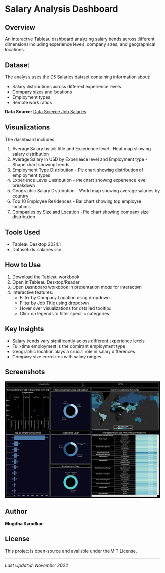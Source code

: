 # Salary Analysis Dashboard

## Overview
An interactive Tableau dashboard analyzing salary trends across different dimensions including experience levels, company sizes, and geographical locations.

## Dataset
The analysis uses the DS Salaries dataset containing information about:
- Salary distributions across different experience levels
- Company sizes and locations
- Employment types
- Remote work ratios

**Data Source:** [Data Science Job Salaries](https://www.kaggle.com/datasets/ruchi798/data-science-job-salaries)

## Visualizations
The dashboard includes:
1. Average Salary by job title and Experience level - Heat map showing salary distribution
2. Average Salary in USD by Experience level and Employment type - Shape chart showing trends
3. Employment Type Distribution - Pie chart showing distribution of employment types
4. Experience Level Distribution - Pie chart showing experience level breakdown
5. Geographic Salary Distribution - World map showing average salaries by country
6. Top 10 Employee Residences - Bar chart showing top employee locations
7. Companies by Size and Location - Pie chart showing company size distribution

## Tools Used
- Tableau Desktop 2024.1
- Dataset: ds_salaries.csv

## How to Use
1. Download the Tableau workbook
2. Open in Tableau Desktop/Reader
3. Open Dashboard workbook in presentation mode for interaction
4. Interactive features:
   - Filter by Company Location using dropdown
   - Filter by Job Title using dropdown
   - Hover over visualizations for detailed tooltips
   - Click on legends to filter specific categories

## Key Insights
- Salary trends vary significantly across different experience levels
- Full-time employment is the dominant employment type
- Geographic location plays a crucial role in salary differences
- Company size correlates with salary ranges

## Screenshots
![Salary Analysis Dashboard](https://github.com/mkarodka/Salary-Analysis-Tableau/blob/12f94ddcf376fd6279fd1e304e1975a42002961e/Salary_Analysis_Tableau_Dashboard.png)

## Author
**Mugdha Karodkar**

## License
This project is open-source and available under the MIT License.

---
*Last Updated: November 2024*
